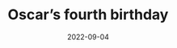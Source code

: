 ---
date: 2022-09-04
title: Oscar’s fourth birthday
description: A placeholder for the “Oscar’s fourth birthday” photo album
album: https://narayanan.co/oscars-fourth-birthday/
thumbnail: https://narayanan.co/content/images/2022/11/IMG_6671-1.jpeg
thumbnail_orientation: portrait
---